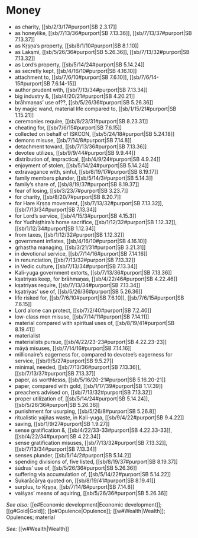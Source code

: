 # Money

* as charity, [[sb/2/3/17#purport|SB 2.3.17]]
* as honeylike, [[sb/7/13/36#purport|SB 7.13.36]], [[sb/7/13/37#purport|SB 7.13.37]]
* as Kṛṣṇa’s property, [[sb/8/1/10#purport|SB 8.1.10]]
* as Lakṣmī, [[sb/5/26/36#purport|SB 5.26.36]], [[sb/7/13/32#purport|SB 7.13.32]]
* as Lord’s property, [[sb/5/14/24#purport|SB 5.14.24]]
* as secretly kept, [[sb/4/16/10#purport|SB 4.16.10]]
* attachment to, [[sb/7/6/10#purport|SB 7.6.10]], [[sb/7/6/14-15#purport|SB 7.6.14-15]]
* author prudent with, [[sb/7/13/34#purport|SB 7.13.34]]
* big industry &, [[sb/4/20/21#purport|SB 4.20.21]]
* brāhmaṇas’ use of??, [[sb/5/26/36#purport|SB 5.26.36]]
* by magic wand, material life compared to, [[sb/1/15/21#purport|SB 1.15.21]]
* ceremonies require, [[sb/8/23/31#purport|SB 8.23.31]]
* cheating for, [[sb/7/6/15#purport|SB 7.6.15]]
* collected on behalf of ISKCON, [[sb/5/24/18#purport|SB 5.24.18]]
* demons misuse, [[sb/7/14/8#purport|SB 7.14.8]]
* detachment toward, [[sb/7/13/36#purport|SB 7.13.36]]
* devotee utilizes, [[sb/9/9/44#purport|SB 9.9.44]]
* distribution of, impractical, [[sb/4/9/24#purport|SB 4.9.24]]
* enjoyment of stolen, [[sb/5/14/24#purport|SB 5.14.24]]
* extravagance with, sinful, [[sb/8/19/17#purport|SB 8.19.17]]
* family members plunder, [[sb/5/14/3#purport|SB 5.14.3]]
* family’s share of, [[sb/8/19/37#purport|SB 8.19.37]]
* fear of losing, [[sb/3/23/7#purport|SB 3.23.7]]
* for charity, [[sb/8/20/7#purport|SB 8.20.7]]
* for Hare Kṛṣṇa movement, [[sb/7/13/32#purport|SB 7.13.32]], [[sb/7/13/34#purport|SB 7.13.34]]
* for Lord’s service, [[sb/4/15/3#purport|SB 4.15.3]]
* for Yudhiṣṭhira’s horse sacrifice, [[sb/1/12/32#purport|SB 1.12.32]], [[sb/1/12/34#purport|SB 1.12.34]]
* from taxes, [[sb/1/12/32#purport|SB 1.12.32]]
* government inflates, [[sb/4/16/10#purport|SB 4.16.10]]
* gṛhastha managing, [[sb/3/21/31#purport|SB 3.21.31]]
* in devotional service, [[sb/7/14/16#purport|SB 7.14.16]]
* in renunciation, [[sb/7/13/32#purport|SB 7.13.32]]
* in Vedic culture, [[sb/7/13/34#purport|SB 7.13.34]]
* Kali-yuga government extorts, [[sb/7/13/36#purport|SB 7.13.36]]
* kṣatriyas keep, for brāhmaṇas, [[sb/4/22/46#purport|SB 4.22.46]]
* kṣatriyas require, [[sb/7/13/34#purport|SB 7.13.34]]
* kṣatriyas’ use of, [[sb/5/26/36#purport|SB 5.26.36]]
* life risked for, [[sb/7/6/10#purport|SB 7.6.10]], [[sb/7/6/15#purport|SB 7.6.15]]
* Lord alone can protect, [[sb/7/2/40#purport|SB 7.2.40]]
* low-class men misuse, [[sb/7/14/11#purport|SB 7.14.11]]
* material compared with spiritual uses of, [[sb/8/19/41#purport|SB 8.19.41]]
* materialist 
* materialists pursue, [[sb/4/22/23-23#purport|SB 4.22.23-23]]
* māyā misuses, [[sb/7/14/16#purport|SB 7.14.16]]
* millionaire’s eagerness for, compared to devotee’s eagerness for service, [[sb/9/5/27#purport|SB 9.5.27]]
* minimal, needed, [[sb/7/13/36#purport|SB 7.13.36]], [[sb/7/13/37#purport|SB 7.13.37]]
* paper, as worthlesss, [[sb/5/16/20-21#purport|SB 5.16.20-21]]
* paper, compared with gold, [[sb/1/17/39#purport|SB 1.17.39]]
* preachers advised on, [[sb/7/13/32#purport|SB 7.13.32]]
* proper utilization of, [[sb/5/14/24#purport|SB 5.14.24]], [[sb/5/26/36#purport|SB 5.26.36]]
* punishment for usurping, [[sb/5/26/8#purport|SB 5.26.8]]
* ritualistic yajñas waste, in Kali-yuga, [[sb/9/4/22#purport|SB 9.4.22]]
* saving, [[sb/1/9/27#purport|SB 1.9.27]]
* sense gratification &, [[sb/4/22/33-33#purport|SB 4.22.33-33]], [[sb/4/22/34#purport|SB 4.22.34]]
* sense gratification misuses, [[sb/7/13/32#purport|SB 7.13.32]], [[sb/7/13/34#purport|SB 7.13.34]]
* senses plunder, [[sb/5/14/2#purport|SB 5.14.2]]
* spending divisions of, five listed, [[sb/8/19/37#purport|SB 8.19.37]]
* śūdras’ use of, [[sb/5/26/36#purport|SB 5.26.36]]
* suffering via accumulation of, [[sb/5/14/22#purport|SB 5.14.22]]
* Śukarācārya quoted on, [[sb/8/19/41#purport|SB 8.19.41]]
* surplus, to Kṛṣṇa, [[sb/7/14/8#purport|SB 7.14.8]]
* vaiśyas’ means of aquiring, [[sb/5/26/36#purport|SB 5.26.36]]

*See also:* [[e#Economic development|Economic development]]; [[g#Gold|Gold]]; [[o#Opulence|Opulence]]; [[w#Wealth|Wealth]]; Opulences; material

*See:* [[w#Wealth|Wealth]]
